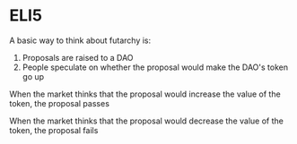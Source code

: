 # ELI5

A basic way to think about futarchy is:

1. Proposals are raised to a DAO&#x20;
2. People speculate on whether the proposal would make the DAO's token go up

When the market thinks that the proposal would increase the value of the token, the proposal passes

When the market thinks that the proposal would decrease the value of the token, the proposal fails
